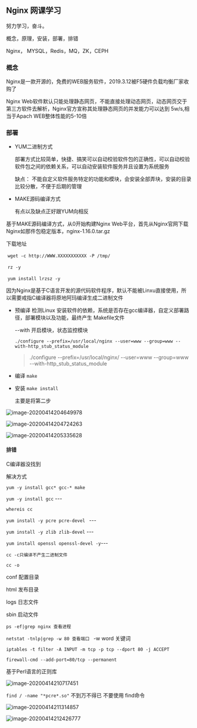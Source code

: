 ## Nginx 网课学习

努力学习，奋斗。

概念，原理，安装，部署，排错

Nginx， MYSQL，Redis，MQ，ZK，CEPH

### 概念

Nginx是一款开源的，免费的WEB服务软件，2019.3.12被F5硬件负载均衡厂家收购了

Nginx Web软件默认只能处理静态网页，不能直接处理动态网页，动态网页交于第三方软件去解析，Nginx官方宣称其处理静态网页的并发能力可以达到 5w/s,相当于Apach WEB整体性能的5-10倍

### 部署

+ YUM二进制方式

  部署方式比较简单，快捷、搞笑可以自动校验软件包的正确性，可以自动校验软件包之间的依赖关系，可以自动安装软件服务并且设置为系统服务

  缺点： 不能自定义软件服务特定的功能和模块，会安装全部弄块，安装的目录比较分散，不便于后期的管理

+ MAKE源码编译方式

  有点以及缺点正好跟YUM向相反

基于MAKE源码编译方式，从0开始构建Nginx Web平台，首先从Nginx官网下载Nginx如那件包稳定版本，nginx-1.16.0.tar.gz

下载地址

​	`wget -c http://WWW.XXXXXXXXXXX -P /tmp/`	

​	`rz -y `

​	`yum install lrzsz -y`



因为Nginx是基于C语言开发的源代码软件程序，默认不能被Linxu直接使用，所以需要戒指C编译器将原地阿玛编译生成二进制文件

+ 预编译 检测Linux 安装软件的依赖，系统是否存在gcc编译器，自定义部署路径，部署模块以及功能，最终产生 Makefile文件

  --with 开启模块，状态监控模块

   `./configure --prefix=/usr/local/nginx --user=www --group=www --with-http_stub_status_module`

  > ./configure --prefix=/usr/local/nginx/ --user=www --group=www --with-http_stub_status_module

+ 编译 `make`

+ 安装 `make install`

  主要是将第二步

![image-20200414204649978](C:\Users\HD.huanghf\AppData\Roaming\Typora\typora-user-images\image-20200414204649978.png)

![image-20200414204724263](C:\Users\HD.huanghf\AppData\Roaming\Typora\typora-user-images\image-20200414204724263.png)

![image-20200414205335628](C:\Users\HD.huanghf\AppData\Roaming\Typora\typora-user-images\image-20200414205335628.png)



#### 排错

C编译器没找到

解决方式 

`yum -y install gcc* gcc-* make`

`yum -y install gcc`  ---

`whereis cc`

`yum install -y pcre pcre-devel `   ---

`yum install -y zlib zlib-devel` ---

`yum install openssl openssl-devel -y`---

`cc -c只编译不产生二进制文件`

`cc -o `



conf 配置目录

html 发布目录

logs 日志文件

sbin  启动文件



`ps -ef|grep nginx 查看进程`



`netstat -tnlp|grep -w 80 查看端口 ` -w word 关键词

`iptables -t filter -A INPUT -m tcp -p tcp --dport 80 -j ACCEPT`

`firewall-cmd --add-port=80/tcp --permanent`



基于Perl语言的正则库

![image-20200414210717451](C:\Users\HD.huanghf\AppData\Roaming\Typora\typora-user-images\image-20200414210717451.png)

`find / -name "*pcre*.so"` 不到万不得已 不要使用 find命令

![image-20200414211314857](C:\Users\HD.huanghf\AppData\Roaming\Typora\typora-user-images\image-20200414211314857.png)

![image-20200414212426777](C:\Users\HD.huanghf\AppData\Roaming\Typora\typora-user-images\image-20200414212426777.png)